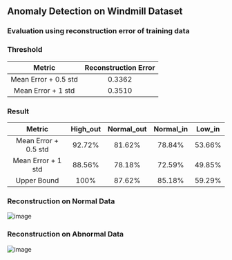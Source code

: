 ## Anomaly Detection on Windmill Dataset
### Evaluation using reconstruction error of training data

### Threshold
| Metric | Reconstruction Error |
| :-: | :-: |
| Mean Error + 0.5 std| 0.3362 |
| Mean Error + 1 std | 0.3510 |

### Result
| Metric | High_out | Normal_out | Normal_in | Low_in |
| :-: | :-: | :-: | :-: | :-: |
| Mean Error + 0.5 std| 92.72% | 81.62% | 78.84% | 53.66% |
| Mean Error + 1 std | 88.56% | 78.18% | 72.59% | 49.85% |
| Upper Bound | 100% | 87.62% | 85.18% | 59.29% |


### Reconstruction on Normal Data
![image](./figures/windmill/0.png)

### Reconstruction on Abnormal Data
![image](./figures/windmill/3.png)